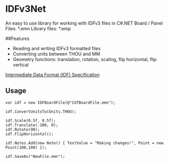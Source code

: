 # IDFv3Net
An easy to use library for working with IDFv3 files in C#.NET
Board / Panel Files: *.emn
Library files: *.emp

##Features
- Reading and writing IDFv3 formatted files
- Converting units between THOU and MM
- Geometry functions: translation, rotation, scaling, flip horizontal, flip vertical

[Intermediate Data Format (IDF) Specification](https://www.simplifiedsolutionsinc.com/images/idf_v30_spec.pdf)

## Usage
```
var idf = new IDFBoardFile(@"IdfBoardFile.emn");

idf.ConvertUnitsTo(Units.THOU);

idf.Scale(0.5f, 0.5f);
idf.Translate(-100, 0);
idf.Rotate(90);
idf.FlipHorizontal();

idf.Notes.Add(new Note() { TextValue = "Making changes!", Point = new Point(100,100) });

idf.SaveAs("NewFile.emn");
```